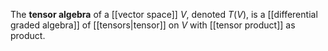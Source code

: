The **tensor algebra** of a [[vector space]] $V$, denoted $T(V)$, is a [[differential graded algebra]] of [[tensors|tensor]] on $V$ with [[tensor product]] as product.